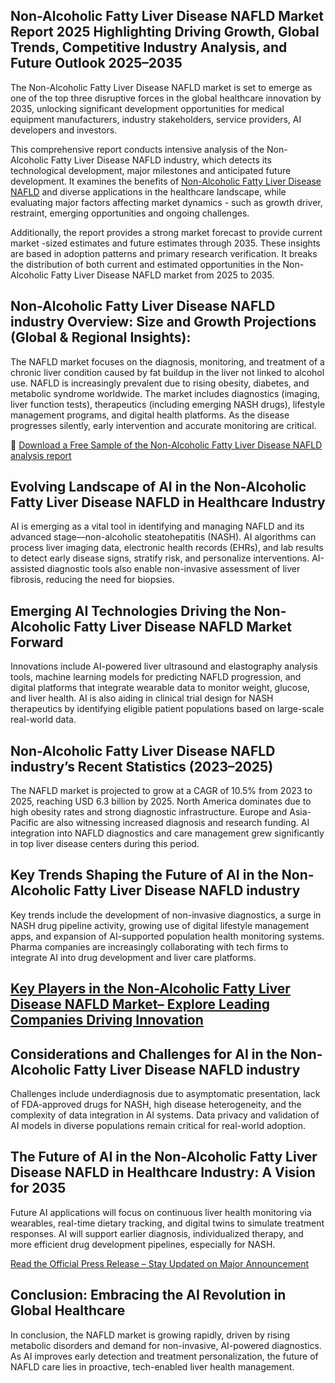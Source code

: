 ## Non-Alcoholic Fatty Liver Disease NAFLD Market Report 2025 Highlighting Driving Growth, Global Trends, Competitive Industry Analysis, and Future Outlook 2025–2035

The Non-Alcoholic Fatty Liver Disease NAFLD market is set to emerge as one of the top three disruptive forces in the global healthcare innovation by 2035, unlocking significant development opportunities for medical equipment manufacturers, industry stakeholders, service providers, AI developers and investors.

This comprehensive report conducts intensive analysis of the Non-Alcoholic Fatty Liver Disease NAFLD industry, which detects its technological development, major milestones and anticipated future development. It examines the benefits of [Non-Alcoholic Fatty Liver Disease NAFLD](https://www.marketresearchfuture.com/reports/non-alcoholic-fatty-liver-disease-market-42175) and diverse applications in the healthcare landscape, while evaluating major factors affecting market dynamics - such as growth driver, restraint, emerging opportunities and ongoing challenges.

Additionally, the report provides a strong market forecast to provide current market -sized estimates and future estimates through 2035. These insights are based in adoption patterns and primary research verification. It breaks the distribution of both current and estimated opportunities in the Non-Alcoholic Fatty Liver Disease NAFLD market from 2025 to 2035.

## Non-Alcoholic Fatty Liver Disease NAFLD industry Overview: Size and Growth Projections (Global & Regional Insights):

The NAFLD market focuses on the diagnosis, monitoring, and treatment of a chronic liver condition caused by fat buildup in the liver not linked to alcohol use. NAFLD is increasingly prevalent due to rising obesity, diabetes, and metabolic syndrome worldwide. The market includes diagnostics (imaging, liver function tests), therapeutics (including emerging NASH drugs), lifestyle management programs, and digital health platforms. As the disease progresses silently, early intervention and accurate monitoring are critical.

🎯 [Download a Free Sample of the Non-Alcoholic Fatty Liver Disease NAFLD analysis report](https://www.marketresearchfuture.com/sample_request/42175)

## Evolving Landscape of AI in the Non-Alcoholic Fatty Liver Disease NAFLD in Healthcare Industry

AI is emerging as a vital tool in identifying and managing NAFLD and its advanced stage—non-alcoholic steatohepatitis (NASH). AI algorithms can process liver imaging data, electronic health records (EHRs), and lab results to detect early disease signs, stratify risk, and personalize interventions. AI-assisted diagnostic tools also enable non-invasive assessment of liver fibrosis, reducing the need for biopsies.

## Emerging AI Technologies Driving the Non-Alcoholic Fatty Liver Disease NAFLD Market Forward

Innovations include AI-powered liver ultrasound and elastography analysis tools, machine learning models for predicting NAFLD progression, and digital platforms that integrate wearable data to monitor weight, glucose, and liver health. AI is also aiding in clinical trial design for NASH therapeutics by identifying eligible patient populations based on large-scale real-world data.

## Non-Alcoholic Fatty Liver Disease NAFLD industry’s Recent Statistics (2023–2025)

The NAFLD market is projected to grow at a CAGR of 10.5% from 2023 to 2025, reaching USD 6.3 billion by 2025. North America dominates due to high obesity rates and strong diagnostic infrastructure. Europe and Asia-Pacific are also witnessing increased diagnosis and research funding. AI integration into NAFLD diagnostics and care management grew significantly in top liver disease centers during this period.

## Key Trends Shaping the Future of AI in the Non-Alcoholic Fatty Liver Disease NAFLD industry

Key trends include the development of non-invasive diagnostics, a surge in NASH drug pipeline activity, growing use of digital lifestyle management apps, and expansion of AI-supported population health monitoring systems. Pharma companies are increasingly collaborating with tech firms to integrate AI into drug development and liver care platforms.

## [Key Players in the Non-Alcoholic Fatty Liver Disease NAFLD Market– Explore Leading Companies Driving Innovation](https://www.marketresearchfuture.com/reports/non-alcoholic-fatty-liver-disease-market/companies)

## Considerations and Challenges for AI in the Non-Alcoholic Fatty Liver Disease NAFLD industry

Challenges include underdiagnosis due to asymptomatic presentation, lack of FDA-approved drugs for NASH, high disease heterogeneity, and the complexity of data integration in AI systems. Data privacy and validation of AI models in diverse populations remain critical for real-world adoption.

## The Future of AI in the Non-Alcoholic Fatty Liver Disease NAFLD in Healthcare Industry: A Vision for 2035

Future AI applications will focus on continuous liver health monitoring via wearables, real-time dietary tracking, and digital twins to simulate treatment responses. AI will support earlier diagnosis, individualized therapy, and more efficient drug development pipelines, especially for NASH.

[Read the Official Press Release – Stay Updated on Major Announcement](https://www.marketresearchfuture.com/reports/non-alcoholic-fatty-liver-disease-market-42175)

## Conclusion: Embracing the AI Revolution in Global Healthcare

In conclusion, the NAFLD market is growing rapidly, driven by rising metabolic disorders and demand for non-invasive, AI-powered diagnostics. As AI improves early detection and treatment personalization, the future of NAFLD care lies in proactive, tech-enabled liver health management.